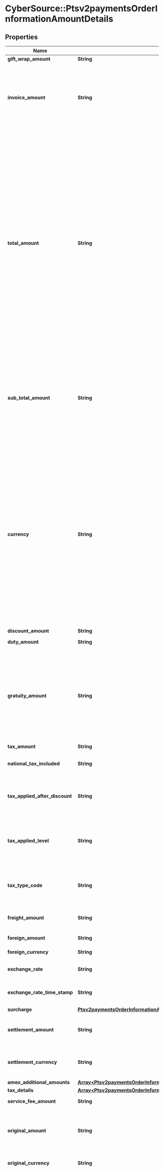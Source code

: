 # CyberSource::Ptsv2paymentsOrderInformationAmountDetails

## Properties
Name | Type | Description | Notes
------------ | ------------- | ------------- | -------------
**gift_wrap_amount** | **String** | Amount being charged as gift wrap fee.  | [optional] 
**invoice_amount** | **String** | Invoice amount.  The invoice amount issued by the Merchant to the Cardholder, which includes VAT (excluding items such as TIPS or CASHBACK). For transactions that do not have applicable Benefit Laws, the field may be entered as zeros.  This field is only applicable for Uruguay market.  Example: 100.00  Uruguay  The value for this field corresponds to the following data in the TC 33 capture file:  - Record: CP01 TCR9 - Position: 7-18 - Field: Invoice Amount  | [optional] 
**total_amount** | **String** | Grand total for the order. This value cannot be negative. You can include a decimal point (.), but no other special characters. CyberSource truncates the amount to the correct number of decimal places.  **Note** For CTV, FDCCompass, Paymentech processors, the maximum length for this field is 12.  **Important** Some processors have specific requirements and limitations, such as maximum amounts and maximum field lengths.  If your processor supports zero amount authorizations, you can set this field to 0 for the authorization to check if the card is lost or stolen.   #### Card Present Required to include either this field or &#x60;orderInformation.lineItems[].unitPrice&#x60; for the order.  #### Invoicing / Pay By Link Required for creating a new invoice or payment link.  #### PIN Debit Amount you requested for the PIN debit purchase. This value is returned for partial authorizations. The issuing bank can approve a partial amount if the balance on the debit card is less than the requested transaction amount.  Required field for PIN Debit purchase and PIN Debit credit requests. Optional field for PIN Debit reversal requests.  #### GPX This field is optional for reversing an authorization or credit; however, for all other processors, these fields are required.  #### DCC with a Third-Party Provider Set this field to the converted amount that was returned by the DCC provider. You must include either this field or the 1st line item in the order and the specific line-order amount in your request.   #### DCC for First Data Not used.  | [optional] 
**sub_total_amount** | **String** | Subtotal amount of all the items.This amount (which is the value of all items in the cart, not including the additional amounts such as tax, shipping, etc.) cannot change after a sessions request. When there is a change to any of the additional amounts, this field should be resent in the order request. When the sub total amount changes, you must initiate a new transaction starting with a sessions request. Note The amount value must be a non-negative number containing 2 decimal places and limited to 7 digits before the decimal point. This value can not be changed after a sessions request.  | [optional] 
**currency** | **String** | Currency used for the order. Use the three-character [ISO Standard Currency Codes.](http://apps.cybersource.com/library/documentation/sbc/quickref/currencies.pdf)  #### Used by **Authorization** Required field.  **Authorization Reversal** For an authorization reversal (&#x60;reversalInformation&#x60;) or a capture (&#x60;processingOptions.capture&#x60; is set to &#x60;true&#x60;), you must use the same currency that you used in your payment authorization request.  #### PIN Debit Currency for the amount you requested for the PIN debit purchase. This value is returned for partial authorizations. The issuing bank can approve a partial amount if the balance on the debit card is less than the requested transaction amount. For the possible values, see the [ISO Standard Currency Codes](https://developer.cybersource.com/library/documentation/sbc/quickref/currencies.pdf). Returned by PIN debit purchase.  For PIN debit reversal requests, you must use the same currency that was used for the PIN debit purchase or PIN debit credit that you are reversing. For the possible values, see the [ISO Standard Currency Codes](https://developer.cybersource.com/library/documentation/sbc/quickref/currencies.pdf).  Required field for PIN Debit purchase and PIN Debit credit requests. Optional field for PIN Debit reversal requests.  #### GPX This field is optional for reversing an authorization or credit.  #### DCC for First Data Your local currency.  #### Tax Calculation Required for international tax and value added tax only. Optional for U.S. and Canadian taxes. Your local currency.  | [optional] 
**discount_amount** | **String** | Total discount amount applied to the order.  | [optional] 
**duty_amount** | **String** | Total charges for any import or export duties included in the order.  | [optional] 
**gratuity_amount** | **String** | Gratuity or tip amount for restaurants. Allowed only when industryDatatype&#x3D;restaurant. When your customer uses a debit card or prepaid card, and you receive a partial authorization, the payment networks recommend that you do not submit a capture amount that is higher than the authorized amount. When the capture amount exceeds the partial amount that was approved, the issuer has chargeback rights for the excess amount.  Used by **Capture** Optional field.  #### CyberSource through VisaNet Restaurant data is supported only on CyberSource through VisaNet when card is present.  | [optional] 
**tax_amount** | **String** | Total tax amount for all the items in the order.  | [optional] 
**national_tax_included** | **String** | Flag that indicates whether a national tax is included in the order total.  Possible values:   - **0**: national tax not included  - **1**: national tax included  | [optional] 
**tax_applied_after_discount** | **String** | Flag that indicates how the merchant manages discounts.  Possible values:   - **0**: no invoice level discount included  - **1**: tax calculated on the postdiscount invoice total  - **2**: tax calculated on the prediscount invoice total  | [optional] 
**tax_applied_level** | **String** | Flag that indicates how you calculate tax.  Possible values:   - **0**: net prices with tax calculated at line item level  - **1**: net prices with tax calculated at invoice level  - **2**: gross prices with tax provided at line item level  - **3**: gross prices with tax provided at invoice level  - **4**: no tax applies on the invoice for the transaction  | [optional] 
**tax_type_code** | **String** | For tax amounts that can be categorized as one tax type.  This field contains the tax type code that corresponds to the entry in the _lineItems.taxAmount_ field.  Possible values:   - **056**: sales tax (U.S only)  - **TX~**: all taxes (Canada only)   Note ~ &#x3D; space.  | [optional] 
**freight_amount** | **String** | Total freight or shipping and handling charges for the order. When you include this field in your request, you must also include the **totalAmount** field.  | [optional] 
**foreign_amount** | **String** | Set this field to the converted amount that was returned by the DCC provider.  | [optional] 
**foreign_currency** | **String** | Set this field to the converted amount that was returned by the DCC provider.  | [optional] 
**exchange_rate** | **String** | Exchange rate returned by the DCC service. Includes a decimal point and a maximum of 4 decimal places.  | [optional] 
**exchange_rate_time_stamp** | **String** | Time stamp for the exchange rate. This value is returned by the DCC service.  Format: &#x60;YYYYMMDD~HH:MM&#x60;  where ~ denotes a space.  | [optional] 
**surcharge** | [**Ptsv2paymentsOrderInformationAmountDetailsSurcharge**](Ptsv2paymentsOrderInformationAmountDetailsSurcharge.md) |  | [optional] 
**settlement_amount** | **String** | This is a multicurrency field. It contains the transaction amount (field 4), converted to the Currency used to bill the cardholder&#39;s account. This field is returned for OCT transactions.  | [optional] 
**settlement_currency** | **String** | This is a multicurrency-only field. It contains a 3-digit numeric code that identifies the currency used by the issuer to bill the cardholder&#39;s account. This field is returned for OCT transactions.  | [optional] 
**amex_additional_amounts** | [**Array&lt;Ptsv2paymentsOrderInformationAmountDetailsAmexAdditionalAmounts&gt;**](Ptsv2paymentsOrderInformationAmountDetailsAmexAdditionalAmounts.md) |  | [optional] 
**tax_details** | [**Array&lt;Ptsv2paymentsOrderInformationAmountDetailsTaxDetails&gt;**](Ptsv2paymentsOrderInformationAmountDetailsTaxDetails.md) |  | [optional] 
**service_fee_amount** | **String** | Service fee. Required for service fee transactions.  | [optional] 
**original_amount** | **String** | Amount in your original local pricing currency.  This value cannot be negative. You can include a decimal point (.) in this field to denote the currency exponent, but you cannot include any other special characters.  If needed, CyberSource truncates the amount to the correct number of decimal places.  | [optional] 
**original_currency** | **String** | Your local pricing currency code.  For the possible values, see the [ISO Standard Currency Codes.](http://apps.cybersource.com/library/documentation/sbc/quickref/currencies.pdf)  | [optional] 
**cashback_amount** | **String** | Cashback amount in the acquirer&#39;s currency. If a cashback amount is included in the request, it must be included in the &#x60;orderInformation.amountDetails.totalAmount&#x60; value.  This field is supported only on CyberSource through VisaNet.  #### Used by **Authorization** Optional. **Authorization Reversal** Optional.  #### PIN debit Optional field for PIN debit purchase, PIN debit credit or PIN debit reversal.  | [optional] 
**currency_conversion** | [**Ptsv2paymentsOrderInformationAmountDetailsCurrencyConversion**](Ptsv2paymentsOrderInformationAmountDetailsCurrencyConversion.md) |  | [optional] 
**oct_surcharge** | [**Ptsv2paymentsOrderInformationAmountDetailsOctsurcharge**](Ptsv2paymentsOrderInformationAmountDetailsOctsurcharge.md) |  | [optional] 
**order** | [**Ptsv2paymentsOrderInformationAmountDetailsOrder**](Ptsv2paymentsOrderInformationAmountDetailsOrder.md) |  | [optional] 
**anticipated_amount** | **String** | This API Field contains the anticipated amount details. This supports use cases where the Merchant does not wish to have funds held against the account, but needs to confirm an amount prior to authorization, such as for a trial subscription, reservation service, or loyalty program. In an account verification, the anticipated amount is used to confirm the account has availability to accept purchases.  | [optional] 


